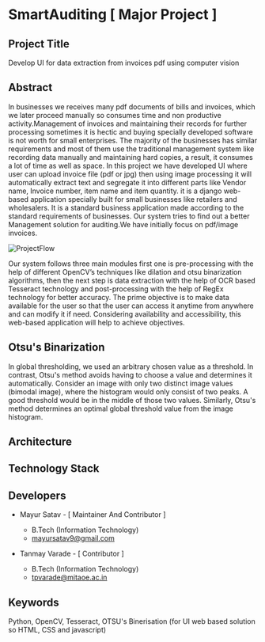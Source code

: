 # SmartAuditing [ Major Project ]

## Project Title
Develop UI for data extraction from invoices pdf using computer vision

## Abstract
In businesses we receives many pdf documents of bills and invoices, which we later proceed manually so consumes time and non productive activity.Management of invoices and maintaining their records for further processing sometimes it is hectic and buying specially developed software is not worth for small enterprises. The majority of the businesses has similar requirements and most of them use the traditional management system like recording data manually and maintaining hard copies, a result, it consumes a lot of time as well as space.  In this project we have developed  UI where user can upload invoice file (pdf or jpg) then using image processing it will automatically extract text and segregate it into different parts like Vendor name, Invoice number, item name and item quantity. it is a django web-based application specially built for small businesses like retailers and wholesalers. It is a standard business application made according to the standard requirements of businesses. Our system tries to find out a better Management solution for auditing.We have initially focus on pdf/image invoices.

![ProjectFlow](https://github.com/MayurSatav/smart-auditing-system/blob/master/other/basicflow.png)

Our system follows three main modules first one is pre-processing with the help of different OpenCV’s techniques like dilation and otsu binarization algorithms, then the next step is data extraction with the help of OCR based Tesseract technology and post-processing with the help of RegEx technology for better accuracy. The prime objective is to make data available for the user so that the user can access it anytime from anywhere and can modify it if need. Considering availability and accessibility, this web-based application will help to achieve objectives.

## Otsu's Binarization

In global thresholding, we used an arbitrary chosen value as a threshold. In contrast, Otsu's method avoids having to choose a value and determines it automatically.
Consider an image with only two distinct image values (bimodal image), where the histogram would only consist of two peaks. A good threshold would be in the middle of those two values. Similarly, Otsu's method determines an optimal global threshold value from the image histogram.

## Architecture

## Technology Stack








## Developers

* Mayur Satav - [ Maintainer And Contributor ]
    * B.Tech (Information Technology)
    * mayursatav9@gmail.com

* Tanmay Varade - [ Contributor ]
    * B.Tech (Information Technology)
    * tpvarade@mitaoe.ac.in


## Keywords
Python, OpenCV, Tesseract, OTSU's Binerisation (for UI web based solution so HTML, CSS and javascript)






